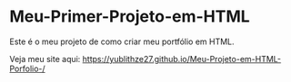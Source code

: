 # Meu-Primer-Projeto-em-HTML

Este é o meu projeto de como criar meu portfólio em HTML.

Veja meu site aqui: https://yublithze27.github.io/Meu-Projeto-em-HTML-Porfolio-/
